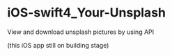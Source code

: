 # iOS-swift4_Your-Unsplash
View and download unsplash pictures by using API

(this iOS app still on building stage)

